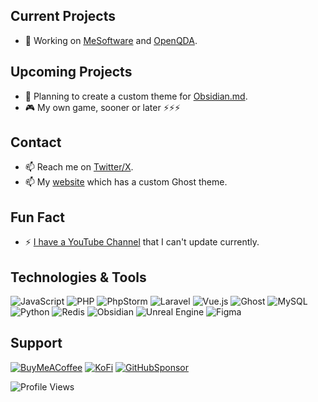 ## Current Projects
- 🔭 Working on [MeSoftware](https://www.mesoftware.org/) and [OpenQDA](https://www.openqda.org).

## Upcoming Projects
- 🌱 Planning to create a custom theme for [Obsidian.md](https://obsidian.md/).
- 🎮 My own game, sooner or later ⚡⚡⚡

## Contact
- 📫 Reach me on [Twitter/X](https://twitter.com/alebelli90).
- 📫 My [website](https://alessandrobelli.it) which has a custom Ghost theme.

## Fun Fact
- ⚡ [I have a YouTube Channel](https://www.youtube.com/channel/UCM3TyjcZ7Y0h6E3fMor3gGg) that I can't update currently.

## Technologies & Tools
![JavaScript](https://img.shields.io/badge/javascript-%23323330.svg?style=for-the-badge&logo=javascript&logoColor=%23F7DF1E)
![PHP](https://img.shields.io/badge/php-%23777BB4.svg?style=for-the-badge&logo=php&logoColor=white)
![PhpStorm](https://img.shields.io/badge/phpstorm-143?style=for-the-badge&logo=phpstorm&logoColor=black&color=black&labelColor=darkorchid)
![Laravel](https://img.shields.io/badge/laravel-%23FF2D20.svg?style=for-the-badge&logo=laravel&logoColor=white)
![Vue.js](https://img.shields.io/badge/vuejs-%2335495e.svg?style=for-the-badge&logo=vuedotjs&logoColor=%234FC08D)
![Ghost](https://img.shields.io/badge/ghost-000?style=for-the-badge&logo=ghost&logoColor=%23F7DF1E)
![MySQL](https://img.shields.io/badge/mysql-4479A1.svg?style=for-the-badge&logo=mysql&logoColor=white)
![Python](https://img.shields.io/badge/Python-3776AB?style=for-the-badge&logo=python&logoColor=white)
![Redis](https://img.shields.io/badge/redis-%23DD0031.svg?style=for-the-badge&logo=redis&logoColor=white)
![Obsidian](https://img.shields.io/badge/Obsidian-%23483699.svg?style=for-the-badge&logo=obsidian&logoColor=white)
![Unreal Engine](https://img.shields.io/badge/unrealengine-%23313131.svg?style=for-the-badge&logo=unrealengine&logoColor=white)
![Figma](https://img.shields.io/badge/figma-%23F24E1E.svg?style=for-the-badge&logo=figma&logoColor=white)



## Support
[![BuyMeACoffee](https://img.shields.io/badge/Buy%20Me%20a%20Coffee-ffdd00?style=for-the-badge&logo=buy-me-a-coffee&logoColor=black)](https://www.buymeacoffee.com/alessandrobelli)
[![KoFi](https://img.shields.io/badge/Ko--fi-F16061?style=for-the-badge&logo=ko-fi&logoColor=white)](https://ko-fi.com/pakle)
[![GitHubSponsor](https://img.shields.io/badge/sponsor-30363D?style=for-the-badge&logo=GitHub-Sponsors&logoColor=#white)]([editing=false&preview=true&sponsor=alessandrobelli)

![Profile Views](https://komarev.com/ghpvc/?username=alessandrobelli)
